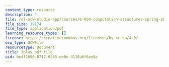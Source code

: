 ```yaml
---
content_type: resource
description: ''
file: /ol-ocw-studio-app/courses/6-004-computation-structures-spring-2017/be4f169087179265ee0e4110a6f6ee0a_YOABS3tTHVc.pdf
file_size: 19174
file_type: application/pdf
learning_resource_types: []
license: https://creativecommons.org/licenses/by-nc-sa/4.0/
ocw_type: OCWFile
resourcetype: Document
title: 3play pdf file
uid: be4f1690-8717-9265-ee0e-4110a6f6ee0a
---
```

